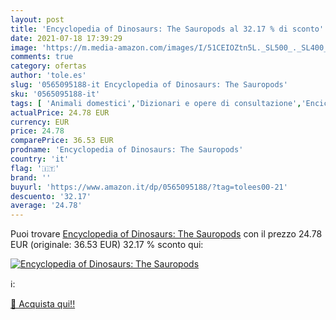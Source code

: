 ```yaml
---
layout: post
title: 'Encyclopedia of Dinosaurs: The Sauropods al 32.17 % di sconto'
date: 2021-07-18 17:39:29
image: 'https://m.media-amazon.com/images/I/51CEIOZtn5L._SL500_._SL400_.jpg'
comments: true
category: ofertas
author: 'tole.es'
slug: '0565095188-it Encyclopedia of Dinosaurs: The Sauropods'
sku: '0565095188-it'
tags: [ 'Animali domestici','Dizionari e opere di consultazione','Enciclopedie e opere di consultazione','Libri','Tempo libero', ]
actualPrice: 24.78 EUR
currency: EUR
price: 24.78
comparePrice: 36.53 EUR
prodname: 'Encyclopedia of Dinosaurs: The Sauropods'
country: 'it'
flag: '🇮🇹'
brand: ''
buyurl: 'https://www.amazon.it/dp/0565095188/?tag=tolees00-21'
descuento: '32.17'
average: '24.78'
---
```


Puoi trovare [Encyclopedia of Dinosaurs: The Sauropods](https://www.amazon.it/dp/0565095188/?tag=tolees00-21) con il prezzo 24.78 EUR (originale: 36.53 EUR) 32.17 % sconto qui:

[![Encyclopedia of Dinosaurs: The Sauropods](https://m.media-amazon.com/images/I/51CEIOZtn5L._SL500_._SL400_.jpg)](https://www.amazon.it/dp/0565095188/?tag=tolees00-21)

ℹ️:


[🛒 Acquista qui!!](https://www.amazon.it/dp/0565095188/?tag=tolees00-21)
